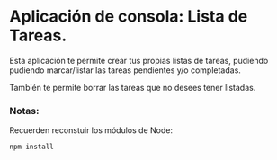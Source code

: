 # Aplicación de consola: Lista de Tareas.

Esta aplicación te permite crear tus propias listas de tareas, pudiendo pudiendo marcar/listar las tareas pendientes y/o completadas.

También te permite borrar las tareas que no desees tener listadas.

### Notas:

Recuerden reconstuir los módulos de Node:

```
npm install
```
